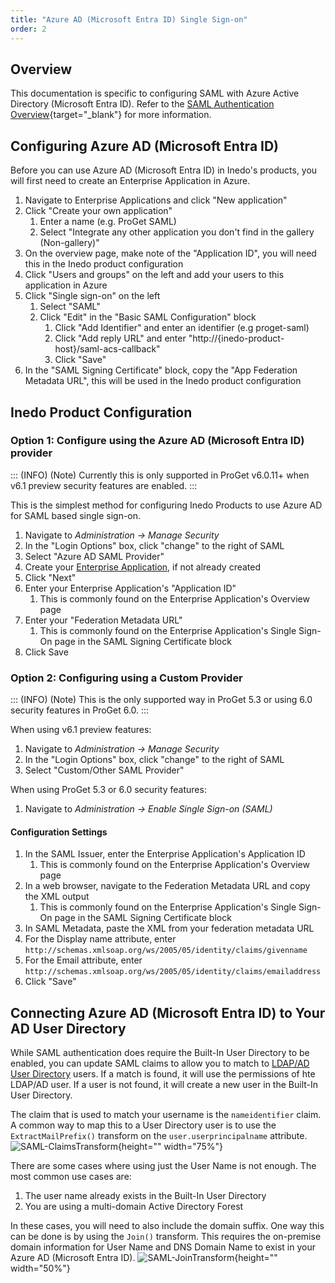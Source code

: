 ```yaml
---
title: "Azure AD (Microsoft Entra ID) Single Sign-on"
order: 2
---
```


## Overview

This documentation is specific to configuring SAML with Azure Active Directory (Microsoft Entra ID). Refer to the [SAML Authentication Overview](/docs/installation/saml-authentication/various-saml-overview){target="_blank"} for more information.

## Configuring Azure AD (Microsoft Entra ID)

Before you can use Azure AD (Microsoft Entra ID) in Inedo's products, you will first need to create an Enterprise Application in Azure.

1. Navigate to Enterprise Applications and click "New application"
2. Click "Create your own application"
   1. Enter a name (e.g. ProGet SAML)
   2. Select "Integrate any other application you don't find in the gallery (Non-gallery)"
3. On the overview page, make note of the "Application ID", you will need this in the Inedo product configuration
4. Click "Users and groups" on the left and add your users to this application in Azure
5. Click "Single sign-on" on the left
   1. Select "SAML"
   2. Click "Edit" in the "Basic SAML Configuration" block
      1. Click "Add Identifier" and enter an identifier (e.g proget-saml)
      2. Click "Add reply URL" and enter "http://{inedo-product-host}/saml-acs-callback"
      3. Click "Save"
6. In the "SAML Signing Certificate" block, copy the "App Federation Metadata URL", this will be used in the Inedo product configuration

## Inedo Product Configuration

### Option 1: Configure using the Azure AD (Microsoft Entra ID) provider
::: (INFO) (Note)
Currently this is only supported in ProGet v6.0.11+ when v6.1 preview security features are enabled.
:::

This is the simplest method for configuring Inedo Products to use Azure AD for SAML based single sign-on.

1. Navigate to _Administration -> Manage Security_
2. In the "Login Options" box, click "change" to the right of SAML
3. Select "Azure AD SAML Provider"
4. Create your [Enterprise Application](#configuring-azure-ad), if not already created
5. Click "Next"
6. Enter your Enterprise Application's "Application ID"
    1. This is commonly found on the Enterprise Application's Overview page
7. Enter your "Federation Metadata URL" 
    1. This is commonly found on the Enterprise Application's Single Sign-On page in the SAML Signing Certificate block
8. Click Save

### Option 2: Configuring using a Custom Provider
::: (INFO) (Note)
This is the only supported way in ProGet 5.3 or using 6.0 security features in ProGet 6.0.
:::

When using v6.1 preview features:
1. Navigate to _Administration -> Manage Security_
2. In the "Login Options" box, click "change" to the right of SAML
3. Select "Custom/Other SAML Provider"

When using ProGet 5.3 or 6.0 security features:
1. Navigate to _Administration -> Enable Single Sign-on (SAML)_

#### Configuration Settings
1. In the SAML Issuer, enter the Enterprise Application's Application ID
    1. This is commonly found on the Enterprise Application's Overview page
2. In a web browser, navigate to the Federation Metadata URL and copy the XML output
    1. This is commonly found on the Enterprise Application's Single Sign-On page in the SAML Signing Certificate block
3. In SAML Metadata, paste the XML from your federation metadata URL
4. For the Display name attribute, enter `http://schemas.xmlsoap.org/ws/2005/05/identity/claims/givenname`
5. For the Email attribute, enter `http://schemas.xmlsoap.org/ws/2005/05/identity/claims/emailaddress`
6. Click "Save"

## Connecting Azure AD (Microsoft Entra ID) to Your AD User Directory

While SAML authentication does require the Built-In User Directory to be enabled, you can update SAML claims to allow you to match to [LDAP/AD User Directory](/docs/installation/security-ldap-active-directory) users.  If a match is found, it will use the permissions of hte LDAP/AD user.  If a user is not found, it will create a new user in the Built-In User Directory.

The claim that is used to match your username is the `nameidentifier` claim. A common way to map this to a User Directory user is to use the `ExtractMailPrefix()` transform on the `user.userprincipalname` attribute.  
![SAML-ClaimsTransform](/resources/docs/SAML-ClaimsTransform.png){height="" width="75%"}

There are some cases where using just the User Name is not enough.  The most common use cases are:
1. The user name already exists in the Built-In User Directory
2. You are using a multi-domain Active Directory Forest

In these cases, you will need to also include the domain suffix.  One way this can be done is by using the `Join()` transform.  This requires the on-premise domain information for User Name and DNS Domain Name to exist in your Azure AD (Microsoft Entra ID).
![SAML-JoinTransform](/resources/docs/SAML-JoinTransform.png){height="" width="50%"}
